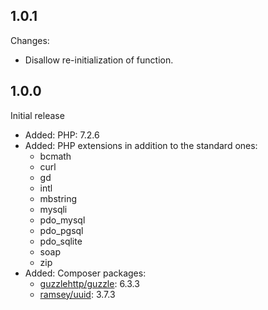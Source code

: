 <!--
#
# Licensed to the Apache Software Foundation (ASF) under one or more
# contributor license agreements.  See the NOTICE file distributed with
# this work for additional information regarding copyright ownership.
# The ASF licenses this file to You under the Apache License, Version 2.0
# (the "License"); you may not use this file except in compliance with
# the License.  You may obtain a copy of the License at
#
#     http://www.apache.org/licenses/LICENSE-2.0
#
# Unless required by applicable law or agreed to in writing, software
# distributed under the License is distributed on an "AS IS" BASIS,
# WITHOUT WARRANTIES OR CONDITIONS OF ANY KIND, either express or implied.
# See the License for the specific language governing permissions and
# limitations under the License.
#
-->

## 1.0.1
Changes:
  - Disallow re-initialization of function.

## 1.0.0
Initial release

- Added: PHP: 7.2.6
- Added: PHP extensions in addition to the standard ones:
    - bcmath
    - curl
    - gd
    - intl
    - mbstring
    - mysqli
    - pdo_mysql
    - pdo_pgsql
    - pdo_sqlite
    - soap
    - zip
- Added: Composer packages:
    - [guzzlehttp/guzzle](https://packagist.org/packages/guzzlehttp/guzzle): 6.3.3
    - [ramsey/uuid](https://packagist.org/packages/ramsey/uuid): 3.7.3
